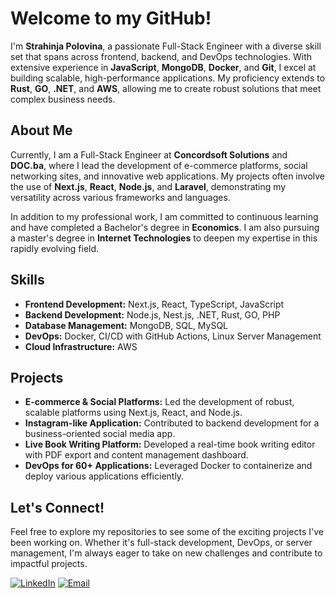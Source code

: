 # Welcome to my GitHub!

I'm **Strahinja Polovina**, a passionate Full-Stack Engineer with a diverse skill set that spans across frontend, backend, and DevOps technologies. With extensive experience in **JavaScript**, **MongoDB**, **Docker**, and **Git**, I excel at building scalable, high-performance applications. My proficiency extends to **Rust**, **GO**, **.NET**, and **AWS**, allowing me to create robust solutions that meet complex business needs.

## About Me

Currently, I am a Full-Stack Engineer at **Concordsoft Solutions** and **DOC.ba**, where I lead the development of e-commerce platforms, social networking sites, and innovative web applications. My projects often involve the use of **Next.js**, **React**, **Node.js**, and **Laravel**, demonstrating my versatility across various frameworks and languages.

In addition to my professional work, I am committed to continuous learning and have completed a Bachelor's degree in **Economics**. I am also pursuing a master's degree in **Internet Technologies** to deepen my expertise in this rapidly evolving field.

## Skills

- **Frontend Development:** Next.js, React, TypeScript, JavaScript
- **Backend Development:** Node.js, Nest.js, .NET, Rust, GO, PHP
- **Database Management:** MongoDB, SQL, MySQL
- **DevOps:** Docker, CI/CD with GitHub Actions, Linux Server Management
- **Cloud Infrastructure:** AWS

## Projects

- **E-commerce & Social Platforms:** Led the development of robust, scalable platforms using Next.js, React, and Node.js.
- **Instagram-like Application:** Contributed to backend development for a business-oriented social media app.
- **Live Book Writing Platform:** Developed a real-time book writing editor with PDF export and content management dashboard.
- **DevOps for 60+ Applications:** Leveraged Docker to containerize and deploy various applications efficiently.

## Let's Connect!

Feel free to explore my repositories to see some of the exciting projects I've been working on. Whether it's full-stack development, DevOps, or server management, I'm always eager to take on new challenges and contribute to impactful projects.

[![LinkedIn](https://img.shields.io/badge/LinkedIn-Connect-blue)](https://www.linkedin.com/in/strahinja-polovina-579769261/)
[![Email](https://img.shields.io/badge/Email-Contact%20Me-informational)](mailto:strahinja.polovina@icloud.com)
